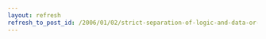 ```yaml
---
layout: refresh
refresh_to_post_id: /2006/01/02/strict-separation-of-logic-and-data-or-why-i-want-to-get-rid-of-php-filters-in-my-projects
---
```

